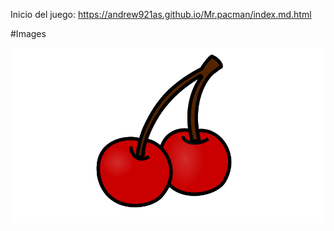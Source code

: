 Inicio del juego: https://andrew921as.github.io/Mr.pacman/index.md.html

#Images


![](Images/cerezas.png)

